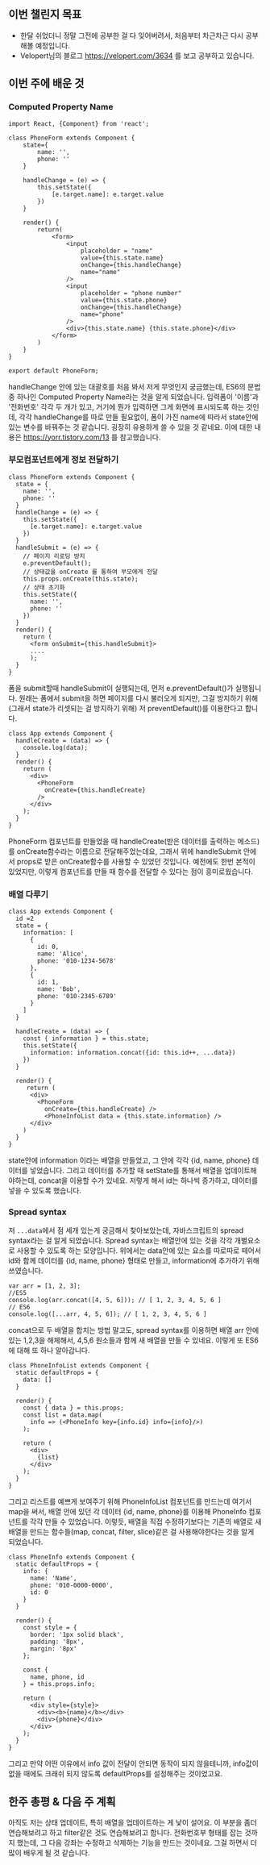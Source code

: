 ## 이번 챌린지 목표
- 한달 쉬었더니 정말 그전에 공부한 걸 다 잊어버려서, 처음부터 차근차근 다시 공부해볼 예정입니다. 
- Velopert님의 블로그 https://velopert.com/3634 를 보고 공부하고 있습니다. 

## 이번 주에 배운 것
### Computed Property Name

```
import React, {Component} from 'react';

class PhoneForm extends Component {
    state={
        name: '',
        phone: ''
    }

    handleChange = (e) => {
        this.setState({
            [e.target.name]: e.target.value
        })
    }

    render() {
        return(
            <form>
                <input
                    placeholder = "name"
                    value={this.state.name}
                    onChange={this.handleChange}
                    name="name"
                />
                <input
                    placeholder = "phone number"
                    value={this.state.phone}
                    onChange={this.handleChange}
                    name="phone"
                />
                <div>{this.state.name} {this.state.phone}</div>
            </form>
        )
    }
}

export default PhoneForm;
```

handleChange 안에 있는 대괄호를 처음 봐서 저게 무엇인지 궁금했는데, ES6의 문법 중 하나인 Computed Property Name라는 것을 알게 되었습니다. 
입력폼이 '이름'과 '전화번호' 각각 두 개가 있고, 거기에 뭔가 입력하면 그게 화면에 표시되도록 하는 것인데, 각각 handleChange를 따로 만들 필요없이, 
폼이 가진 name에 따라서 state안에 있는 변수를 바꿔주는 것 같습니다. 굉장히 유용하게 쓸 수 있을 것 같네요. 이에 대한 내용은 https://yorr.tistory.com/13 를 참고했습니다. 

### 부모컴포넌트에게 정보 전달하기
```
class PhoneForm extends Component {
  state = {
    name: '',
    phone: ''
  }
  handleChange = (e) => {
    this.setState({
      [e.target.name]: e.target.value
    })
  }
  handleSubmit = (e) => {
    // 페이지 리로딩 방지
    e.preventDefault();
    // 상태값을 onCreate 를 통하여 부모에게 전달
    this.props.onCreate(this.state);
    // 상태 초기화
    this.setState({
      name: '',
      phone: ''
    })
  }
  render() {
    return (
      <form onSubmit={this.handleSubmit}>
      ....
      );
  }
}
```
폼을 submit할때 handleSubmit이 실행되는데, 먼저 e.preventDefault()가 실행됩니다. 원래는 폼에서 submit을 하면 페이지를 다시 불러오게 되지만,
그걸 방지하기 위해(그래서 state가 리셋되는 걸 방지하기 위해) 저 preventDefault()를 이용한다고 합니다.

```
class App extends Component {
  handleCreate = (data) => {
    console.log(data);
  }
  render() {
    return (
      <div>
        <PhoneForm
          onCreate={this.handleCreate}
        />
      </div>
    );
  }
}
```
PhoneForm 컴포넌트를 만들었을 때 handleCreate(받은 데이터를 출력하는 메소드)를 onCreate함수라는 이름으로 전달해주었는데요, 
그래서 위에 handleSubmit 안에서 props로 받은 onCreate함수를 사용할 수 있었던 것입니다. 
예전에도 한번 본적이 있었지만, 이렇게 컴포넌트를 만들 때 함수를 전달할 수 있다는 점이 흥미로웠습니다.

### 배열 다루기
```
class App extends Component {
  id =2 
  state = {
    information: [
      {
        id: 0,
        name: 'Alice',
        phone: '010-1234-5678'
      },
      {
        id: 1,
        name: 'Bob',
        phone: '010-2345-6789'
      }
    ]
  }
  
  handleCreate = (data) => {
    const { information } = this.state;
    this.setState({
      information: information.concat({id: this.id++, ...data})
    })
  }

  render() {
     return (
      <div>
        <PhoneForm
          onCreate={this.handleCreate} />
          <PhoneInfoList data = {this.state.information} />
      </div>
    )
  }
}
```
state안에 information 이라는 배열을 만들었고, 그 안에 각각 {id, name, phone} 데이터를 넣었습니다. 그리고 데이터를 추가할 때 setState를 통해서 배열을 업데이트해야하는데, concat을 이용할 수가 있네요. 저렇게 해서 id는 하나씩 증가하고, 데이터를 넣을 수 있도록 했습니다. 

### Spread syntax
저 `...data`에서 점 세개 있는게 궁금해서 찾아보았는데, 자바스크립트의 spread syntax라는 걸 알게 되었습니다. Spread syntax는 배열안에 있는 것을 각각 개별요소로 사용할 수 있도록 하는 모양입니다. 위에서는 data안에 있는 요소를 따로따로 떼어서 id와 함께 데이터를 {id, name, phone} 형태로 만들고, information에 추가하기 위해 쓰였습니다. 
```
var arr = [1, 2, 3];
//ES5 
console.log(arr.concat([4, 5, 6])); // [ 1, 2, 3, 4, 5, 6 ]
// ES6
console.log([...arr, 4, 5, 6]); // [ 1, 2, 3, 4, 5, 6 ]
```
concat으로 두 배열을 합치는 방법 말고도, spread syntax를 이용하면 배열 arr 안에 있는 1,2,3을 해체해서, 4,5,6 원소들과 함께 새 배열을 만들 수 있네요. 
이렇게 또 ES6에 대해 또 하나 알아갑니다. 

```
class PhoneInfoList extends Component {
  static defaultProps = {
    data: []
  }

  render() {
    const { data } = this.props;
    const list = data.map(
      info => (<PhoneInfo key={info.id} info={info}/>)
    );

    return (
      <div>
        {list}    
      </div>
    );
  }
}
```
그리고 리스트를 예쁘게 보여주기 위해 PhoneInfoList 컴포넌트를 만드는데 여기서 map을 써서, 배열 안에 있던 각 데이터 {id, name, phone}를 이용해 PhoneInfo 컴포넌트를 각각 만들 수 있었습니다. 이렇듯, 배열을 직접 수정하기보다는 기존의 배열로 새 배열을 만드는 함수들(map, concat, filter, slice)같은 걸 사용해야한다는 것을 알게 되었습니다. 
```
class PhoneInfo extends Component {
  static defaultProps = {
    info: {
      name: 'Name',
      phone: '010-0000-0000',
      id: 0
    }
  }
  
  render() {
    const style = {
      border: '1px solid black',
      padding: '8px',
      margin: '8px'
    };

    const {
      name, phone, id
    } = this.props.info;
    
    return (
      <div style={style}>
        <div><b>{name}</b></div>
        <div>{phone}</div>
      </div>
    );
  }
}
```
그리고 만약 어떤 이유에서 info 값이 전달이 안되면 동작이 되지 않을테니까, info값이 없을 때에도 크래쉬 되지 않도록 defaultProps를 설정해주는 것이었고요. 

## 한주 총평 & 다음 주 계획
아직도 저는 상태 업데이트, 특히 배열을 업데이트하는 게 낯이 설어요. 이 부분을 좀더 연습해보려고 하고 filter같은 것도 연습해보려고 합니다. 
전화번호부 형태를 잡는 것까지 했는데, 그 다음 강좌는 수정하고 삭제하는 기능을 만드는 것이네요. 그걸 하면서 더 많이 배우게 될 것 같습니다. 
